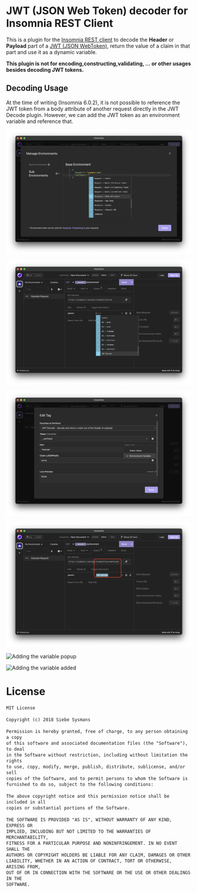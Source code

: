 # JWT (JSON Web Token) decoder for Insomnia REST Client

This is a plugin for the [Insomnia REST client](https://insomnia.rest/) to decode the **Header** or **Payload** part of a [JWT (JSON WebToken)](https://jwt.io/), return the value of a claim in that part and use it as a dynamic variable.

**This plugin is not for encoding,constructing,validating, ... or other usages besides decoding JWT tokens.**

## Decoding Usage

At the time of writing (Insomnia 6.0.2), it is not possible to reference the JWT token from a body attribute of another request directly in the JWT Decode plugin. However, we can add the JWT token as an environment variable and reference that.

![Adding the body attribute empty](https://raw.githubusercontent.com/SiebeSysmans/insomnia-plugin-jwtdecode/master/screenshot/1.png)

![Adding the body attribute popup](https://raw.githubusercontent.com/SiebeSysmans/insomnia-plugin-jwtdecode/master/screenshot/2.png)

![Adding the body attribute added](https://raw.githubusercontent.com/SiebeSysmans/insomnia-plugin-jwtdecode/master/screenshot/3.png)

![Adding the variable empty](https://raw.githubusercontent.com/SiebeSysmans/insomnia-plugin-jwtdecode/master/screenshot/4.png)

![Adding the variable popup](https://raw.githubusercontent.com/SiebeSysmans/insomnia-plugin-jwtdecode/master/screenshot/5.png)

![Adding the variable added](https://raw.githubusercontent.com/SiebeSysmans/insomnia-plugin-jwtdecode/master/screenshot/6.png)

# License

    MIT License

    Copyright (c) 2018 Siebe Sysmans

    Permission is hereby granted, free of charge, to any person obtaining a copy
    of this software and associated documentation files (the "Software"), to deal
    in the Software without restriction, including without limitation the rights
    to use, copy, modify, merge, publish, distribute, sublicense, and/or sell
    copies of the Software, and to permit persons to whom the Software is
    furnished to do so, subject to the following conditions:

    The above copyright notice and this permission notice shall be included in all
    copies or substantial portions of the Software.

    THE SOFTWARE IS PROVIDED "AS IS", WITHOUT WARRANTY OF ANY KIND, EXPRESS OR
    IMPLIED, INCLUDING BUT NOT LIMITED TO THE WARRANTIES OF MERCHANTABILITY,
    FITNESS FOR A PARTICULAR PURPOSE AND NONINFRINGEMENT. IN NO EVENT SHALL THE
    AUTHORS OR COPYRIGHT HOLDERS BE LIABLE FOR ANY CLAIM, DAMAGES OR OTHER
    LIABILITY, WHETHER IN AN ACTION OF CONTRACT, TORT OR OTHERWISE, ARISING FROM,
    OUT OF OR IN CONNECTION WITH THE SOFTWARE OR THE USE OR OTHER DEALINGS IN THE
    SOFTWARE.
